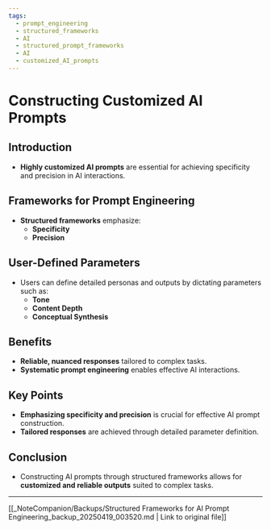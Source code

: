 ```yaml
---
tags:
  - prompt_engineering
  - structured_frameworks
  - AI
  - structured_prompt_frameworks
  - AI
  - customized_AI_prompts
---
```

# Constructing Customized AI Prompts

## Introduction
- **Highly customized AI prompts** are essential for achieving specificity and precision in AI interactions.

## Frameworks for Prompt Engineering
- **Structured frameworks** emphasize:
  - **Specificity**
  - **Precision**

## User-Defined Parameters
- Users can define detailed personas and outputs by dictating parameters such as:
  - **Tone**
  - **Content Depth**
  - **Conceptual Synthesis**

## Benefits
- **Reliable, nuanced responses** tailored to complex tasks.
- **Systematic prompt engineering** enables effective AI interactions.

## Key Points
- **Emphasizing specificity and precision** is crucial for effective AI prompt construction.
- **Tailored responses** are achieved through detailed parameter definition.

## Conclusion
- Constructing AI prompts through structured frameworks allows for **customized and reliable outputs** suited to complex tasks.

---
[[_NoteCompanion/Backups/Structured Frameworks for AI Prompt Engineering_backup_20250419_003520.md | Link to original file]]